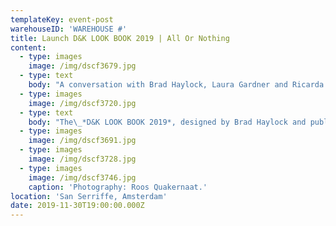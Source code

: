 ```yaml
---
templateKey: event-post
warehouseID: 'WAREHOUSE #'
title: Launch D&K LOOK BOOK 2019 | All Or Nothing
content:
  - type: images
    image: /img/dscf3679.jpg
  - type: text
    body: "A conversation with Brad Haylock, Laura Gardner and Ricarda Bigolin on the book *LOOK BOOK 2019,* *All or Nothing*. This launch at San Serriffe included a performative show of a series of book-carrying-garments (*Covers*) and a reading with Chet Bugter and Ricarda Bigolin.\n\nWarehouse invited Melbourne fashion designer and researcher Ricarda Bigolin to Amsterdam for the launch of the\_*D&K LOOK BOOK 2019*.\_D&K explores the potential of fashion practice as a site of critical questioning and ubiquitous revelations. The project was co-founded in 2012 by fashion designer and researcher Ricarda\_Bigolin\_and curator Nella\_Themelios\_(2012–2017) and includes a wide array of collaborators including fashion designer and lecturer Chantal Kirby as core collaborator from 2019. The publication questions the ubiquity and mass consumption of fashion (images), and their relationships to the products depicted and how fashion produces\_and circulates\_collections of images."
  - type: images
    image: /img/dscf3720.jpg
  - type: text
    body: "The\_*D&K LOOK BOOK 2019*, designed by Brad Haylock and published by Surpllus\_is co-launched with\_*Mode and Mode*\_issue seven, by Laura Gardner and Karina Soraya, which serves as an anthology of text works and biographical\_listings of key D&K projects from 2012 to\_present. Continuing the mission of\_*Mode and Mode*\_in exploring experimental publishing practices at the margins of fashion, this issue shares, in chronological order, a body of experimental text works by a critical fashion practice. As intrinsic to their exhibition and garment-based work, D&K produce writing—including ficto-critical prose, cut-and-paste collage, poetry, and screenwriting—to reconstitute components of fashion, such as the garment, atmospheric conditions of retail space and packaging ephemera. Their interrogation of fashion language in (and as) branding highlights the plasticity of words, which are always both meaningless and meaningful.\n\nThe co-launch of *D&K LOOK BOOK 2019* and *Mode & Mode 7* coincides with a limited-edition series of publication ‘covers’ created by D&K (Ricarda Bigolin & Chantal Kirby) and a performance. Dressing a crew of stand-in models, the collection of ‘covers’ re-fashions lurid, synthetic, reclaimed pre-fab curtains, as covers with pockets that hold the D&K look books. These ‘looks’ are fashioned around garments and the publication itself, smuggling the publications to the launch event on stand-in models tasked with carrying the publications."
  - type: images
    image: /img/dscf3691.jpg
  - type: images
    image: /img/dscf3728.jpg
  - type: images
    image: /img/dscf3746.jpg
    caption: 'Photography: Roos Quakernaat.'
location: 'San Serriffe, Amsterdam'
date: 2019-11-30T19:00:00.000Z
---
```

